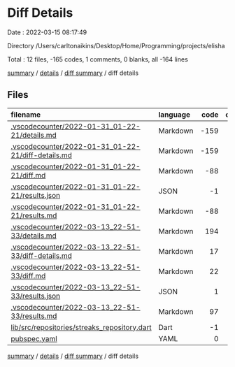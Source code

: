 # Diff Details

Date : 2022-03-15 08:17:49

Directory /Users/carltonaikins/Desktop/Home/Programming/projects/elisha

Total : 12 files,  -165 codes, 1 comments, 0 blanks, all -164 lines

[summary](results.md) / [details](details.md) / [diff summary](diff.md) / diff details

## Files
| filename | language | code | comment | blank | total |
| :--- | :--- | ---: | ---: | ---: | ---: |
| [.vscodecounter/2022-01-31_01-22-21/details.md](/.vscodecounter/2022-01-31_01-22-21/details.md) | Markdown | -159 | 0 | -6 | -165 |
| [.vscodecounter/2022-01-31_01-22-21/diff-details.md](/.vscodecounter/2022-01-31_01-22-21/diff-details.md) | Markdown | -159 | 0 | -6 | -165 |
| [.vscodecounter/2022-01-31_01-22-21/diff.md](/.vscodecounter/2022-01-31_01-22-21/diff.md) | Markdown | -88 | 0 | -7 | -95 |
| [.vscodecounter/2022-01-31_01-22-21/results.json](/.vscodecounter/2022-01-31_01-22-21/results.json) | JSON | -1 | 0 | 0 | -1 |
| [.vscodecounter/2022-01-31_01-22-21/results.md](/.vscodecounter/2022-01-31_01-22-21/results.md) | Markdown | -88 | 0 | -7 | -95 |
| [.vscodecounter/2022-03-13_22-51-33/details.md](/.vscodecounter/2022-03-13_22-51-33/details.md) | Markdown | 194 | 0 | 6 | 200 |
| [.vscodecounter/2022-03-13_22-51-33/diff-details.md](/.vscodecounter/2022-03-13_22-51-33/diff-details.md) | Markdown | 17 | 0 | 6 | 23 |
| [.vscodecounter/2022-03-13_22-51-33/diff.md](/.vscodecounter/2022-03-13_22-51-33/diff.md) | Markdown | 22 | 0 | 7 | 29 |
| [.vscodecounter/2022-03-13_22-51-33/results.json](/.vscodecounter/2022-03-13_22-51-33/results.json) | JSON | 1 | 0 | 0 | 1 |
| [.vscodecounter/2022-03-13_22-51-33/results.md](/.vscodecounter/2022-03-13_22-51-33/results.md) | Markdown | 97 | 0 | 7 | 104 |
| [lib/src/repositories/streaks_repository.dart](/lib/src/repositories/streaks_repository.dart) | Dart | -1 | 0 | 0 | -1 |
| [pubspec.yaml](/pubspec.yaml) | YAML | 0 | 1 | 0 | 1 |

[summary](results.md) / [details](details.md) / [diff summary](diff.md) / diff details